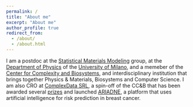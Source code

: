 ```yaml
---
permalink: /
title: "About me"
excerpt: "About me"
author_profile: true
redirect_from: 
  - /about/
  - /about.html
---
```

I am a postdoc at the [Statistical Materials Modeling](http://www.smmlab.it/) group, at the [Department of Physics](http://www.fisica.unimi.it/ecm/home) of the [University of Milano](https://www.unimi.it/it), and a memeber of the [Center for Complexity and Biosystems](https://complexitybiosystems.it/en/home), and interdisciplinary institution that brings together Physics & Materials, Biosystems and Computer Science. I am also CRO at [ComplexData SRL](https://www.complexdata.it/), a spin-off of the CC&B that has been awarded several [prizes](https://www.complexdata.it/) and launched [ARIADNE](https://ariadneweb.it/), a platform that uses artificial intelligence for risk prediction in breast cancer.